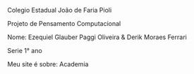 Colegio Estadual João de Faria Pioli

Projeto de Pensamento Computacional

Nome: Ezequiel Glauber Paggi Oliveira & Derik Moraes Ferrari

Serie 1° ano

Meu site é sobre: Academia

